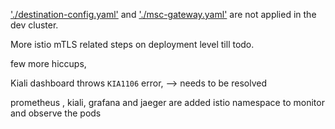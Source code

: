 <!-- There have been some envoy and mtls related errors needs to be solved. for the time being istio has been purged out of the dev cluster -->


 ['./destination-config.yaml']('./destination-config.yaml') and ['./msc-gateway.yaml']('./msc-gateway.yaml') are not applied in the dev cluster.


 More istio mTLS related steps on deployment level till todo.

 few more hiccups, 

 Kiali dashboard throws `KIA1106` error, --> needs to be resolved

 prometheus , kiali, grafana and jaeger are added istio namespace to monitor and observe the pods

 <!-- DONE: log and observe stack install yamls added 👍 -->